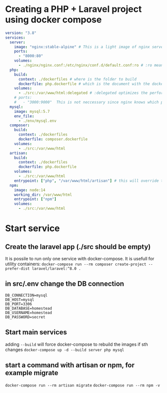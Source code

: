 # Creating a PHP + Laravel project using docker compose

```yaml
version: "3.8"
services:
  server:
    image: "nginx:stable-alpine" # This is a light image of nginx server
    ports:
      - "8000:80"
    volumes:
      - ./nginx/nginx.conf:/etc/nginx/conf.d/default.conf:ro # :ro means "read-only."
  php:
    build:
      context: ./dockerfiles # where is the folder to build
      dockerfile: php.dockerfile # which is the document with the dockerfile information
    volumes:
      - ./src:/var/www/html:delegated # :delegated optimizes the performance of the volume mount by prioritizing the container's performance over consistency
    # ports:
    #   - "3000:9000"  This is not neccessary since nginx knows which port is using php (9000)
  mysql:
    image: mysql:5.7
    env_file:
      - ./env/mysql.env
  composer:
    build:
      context: ./dockerfiles
      dockerfile: composer.dockerfile
    volumes:
      - ./src:/var/www/html
  artisan:
    build:
      context: ./dockerfiles
      dockerfile: php.dockerfile
    volumes:
      - ./src:/var/www/html
    entrypoint: ["php", "/var/www/html/artisan"] # this will override the php.dockerfile executing this file from the laravel folder (./src)
  npm:
    image: node:14
    working_dir: /var/www/html
    entrypoint: ["npm"]
    volumes:
      - ./src:/var/www/html
```

# Start service

## Create the laravel app (./src should be empty)

It is possile to run only one service with docker-compose. It is usefull for utility containers:
`docker-compose run --rm composer create-project --prefer-dist laravel/laravel:^8.0 .`

## in src/.env change the DB connection

```
DB_CONNECTION=mysql
DB_HOST=mysql
DB_PORT=3306
DB_DATABASE=homestead
DB_USERNAME=homestead
DB_PASSWORD=secret
```

## Start main services

adding `--build` will force docker-compose to rebuild the images if sth changes
`docker-compose up -d --build server php mysql`

## start a command with artisan or npm, for example migrate

`docker-compose run --rm artisan migrate`
`docker-compose run --rm npm -v`
